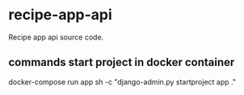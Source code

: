 # recipe-app-api

Recipe app api source code.

## commands start project in docker container

docker-compose run app sh -c "django-admin.py startproject app ."
